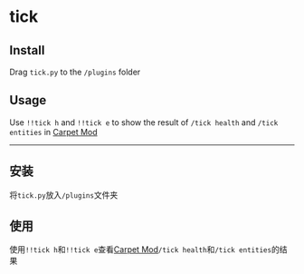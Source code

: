 # tick

## Install

Drag `tick.py` to the `/plugins` folder

## Usage

Use `!!tick h` and `!!tick e` to show the result of `/tick health` and `/tick entities` in [Carpet Mod](https://github.com/gnembon/fabric-carpet)

---

## 安装

将`tick.py`放入`/plugins`文件夹

## 使用

使用`!!tick h`和`!!tick e`查看[Carpet Mod](https://github.com/gnembon/fabric-carpet)`/tick health`和`/tick entities`的结果